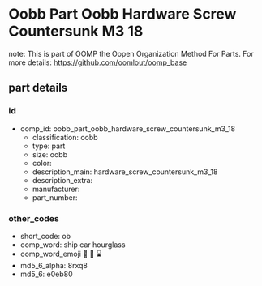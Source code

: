 # Oobb Part Oobb Hardware Screw Countersunk M3 18  

note: This is part of OOMP the Oopen Organization Method For Parts. For more details: https://github.com/oomlout/oomp_base

##  part details





### id
* oomp_id: oobb_part_oobb_hardware_screw_countersunk_m3_18
  * classification: oobb
  * type: part
  * size: oobb
  * color: 
  * description_main: hardware_screw_countersunk_m3_18
  * description_extra: 
  * manufacturer: 
  * part_number: 

### other_codes
* short_code: ob
* oomp_word: ship car hourglass
* oomp_word_emoji :ship: :car: :hourglass:
* md5_6_alpha: 8rxq8
* md5_6: e0eb80